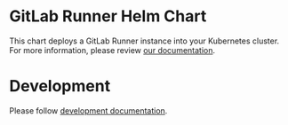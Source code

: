 # GitLab Runner Helm Chart

This chart deploys a GitLab Runner instance into your Kubernetes
cluster. For more information, please review [our documentation](https://docs.gitlab.com/charts/charts/gitlab/gitlab-runner).

# Development

Please follow [development documentation](DEVELOPMENT.md).